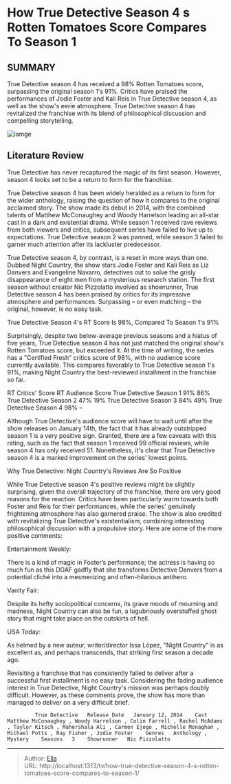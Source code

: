 # How True Detective Season 4 s Rotten Tomatoes Score Compares To Season 1


## SUMMARY 



  True Detective season 4 has received a 98% Rotten Tomatoes score, surpassing the original season 1&#39;s 91%.   Critics have praised the performances of Jodie Foster and Kali Reis in True Detective season 4, as well as the show&#39;s eerie atmosphere.   True Detective season 4 has revitalized the franchise with its blend of philosophical discussion and compelling storytelling.  

![iamge](https://static1.srcdn.com/wordpress/wp-content/uploads/2024/01/jodie-foster-as-liz-danvers-matthew-mcconaughey-as-detective-rust-cohle-from-true-detective.jpg)

## Literature Review
True Detective has never recaptured the magic of its first season. However, season 4 looks set to be a return to form for the franchise.




True Detective season 4 has been widely heralded as a return to form for the wider anthology, raising the question of how it compares to the original acclaimed story. The show made its debut in 2014, with the combined talents of Matthew McConaughey and Woody Harrelson leading an all-star cast in a dark and existential drama. While season 1 received rave reviews from both viewers and critics, subsequent series have failed to live up to expectations. True Detective season 2 was panned, while season 3 failed to garner much attention after its lackluster predecessor.




True Detective season 4, by contrast, is a reset in more ways than one. Dubbed Night Country, the show stars Jodie Foster and Kali Reis as Liz Danvers and Evangeline Navarro, detectives out to solve the grisly disappearance of eight men from a mysterious research station. The first season without creator Nic Pizzolatto involved as showrunner, True Detective season 4 has been praised by critics for its impressive atmosphere and performances. Surpassing – or even matching – the original, however, is no easy task.


 True Detective Season 4&#39;s RT Score Is 98%, Compared To Season 1&#39;s 91% 
          

Surprisingly, despite two below-average previous seasons and a hiatus of five years, True Detective season 4 has not just matched the original show&#39;s Rotten Tomatoes score, but exceeded it. At the time of writing, the series has a &#34;Certified Fresh&#34; critics score of 98%, with no audience score currently available. This compares favorably to True Detective season 1&#39;s 91%, making Night Country the best-reviewed installment in the franchise so far.




   RT Critics&#39; Score  RT Audience Score   True Detective Season 1  91%  86%   True Detective Season 2  47%  19%   True Detective Season 3  84%  49%   True Detective Season 4  98%  –   



Although True Detective&#39;s audience score will have to wait until after the show releases on January 14th, the fact that it has already outstripped season 1 is a very positive sign. Granted, there are a few caveats with this rating, such as the fact that season 1 received 99 official reviews, while season 4 has only received 51. Nonetheless, it&#39;s clear that True Detective season 4 is a marked improvement on the series&#39; lowest points.



 Why True Detective: Night Country&#39;s Reviews Are So Positive 
         




While True Detective season 4&#39;s positive reviews might be slightly surprising, given the overall trajectory of the franchise, there are very good reasons for the reaction. Critics have been particularly warm towards both Foster and Reis for their performances, while the series&#39; genuinely frightening atmosphere has also garnered praise. The show is also credited with revitalizing True Detective&#39;s existentialism, combining interesting philosophical discussion with a propulsive story. Here are some of the more positive comments:

Entertainment Weekly:

There is a kind of magic in Foster’s performance; the actress is having so much fun as this DGAF gadfly that she transforms Detective Danvers from a potential cliché into a mesmerizing and often-hilarious antihero.

Vanity Fair: 

Despite its hefty sociopolitical concerns, its grave moods of mourning and madness, Night Country can also be fun, a lugubriously overstuffed ghost story that might take place on the outskirts of hell.




USA Today:

As helmed by a new auteur, writer/director Issa López, &#34;Night Country&#34; is as excellent as, and perhaps transcends, that striking first season a decade ago.

Revisiting a franchise that has consistently failed to deliver after a successful first installment is no easy task. Considering the fading audience interest in True Detective, Night Country&#39;s mission was perhaps doubly difficult. However, as these comments prove, the show has more than managed to deliver on a very difficult brief.

             True Detective   Release Date   January 12, 2014    Cast   Matthew McConaughey , Woody Harrelson , Colin Farrell , Rachel McAdams , Taylor Kitsch , Mahershala Ali , Carmen Ejogo , Michelle Monaghan , Michael Potts , Ray Fisher , Jodie Foster    Genres   Anthology , Mystery    Seasons   3    Showrunner   Nic Pizzolatto       


---

> Author: [Ella](https://instagram.hk.cn/)  
> URL: http://localhost:1313/tv/how-true-detective-season-4-s-rotten-tomatoes-score-compares-to-season-1/  

